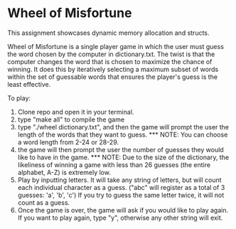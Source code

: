 # Wheel of Misfortune

This assignment showcases dynamic memory allocation and structs.

Wheel of Misfortune is a single player game in which the user must guess the word chosen by the computer in dictionary.txt. The twist is that the computer changes the word that is chosen to maximize the chance of winning. It does this by iteratively selecting a maximum subset of words within the set of guessable words that ensures the player's guess is the least effective.

To play:

1. Clone repo and open it in your terminal.
2. type "make all" to compile the game
3. type "./wheel dictionary.txt", and then the game will prompt the user the length of the words that they want to guess. 
*** NOTE: You can choose a word length from 2-24 or 28-29.
4. the game will then prompt the user the number of guesses they would like to have in the game. 
*** NOTE: Due to the size of the dictionary, the likeliness of winning a game with less than 26 guesses (the entire alphabet, A-Z) is extremely low.
5. Play by inputting letters. It will take any string of letters, but will count each individual character as a guess. ("abc" will register as a total of 3 guesses: 'a', 'b', 'c') If you try to guess the same letter twice, it will not count as a guess.
6. Once the game is over, the game will ask if you would like to play again. If you want to play again, type "y", otherwise any other string will exit.
